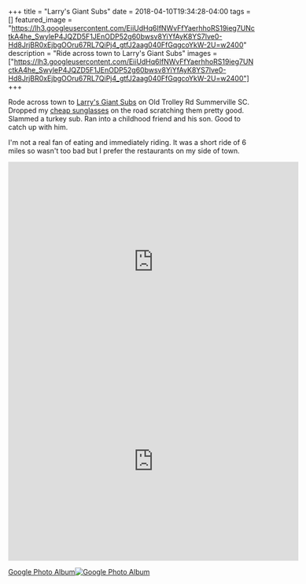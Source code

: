 +++
title =  "Larry's Giant Subs"
date = 2018-04-10T19:34:28-04:00
tags = []
featured_image = "https://lh3.googleusercontent.com/EiiUdHq6IfNWvFfYaerhhoRS19ieg7UNctkA4he_SwyleP4JQZD5F1JEnODP52g60bwsv8YiYfAyK8YS7lve0-Hd8JrjBR0xEjbgOOru67RL7QiPj4_gtfJ2aag040FfGqgcoYkW-2U=w2400"
description = "Ride across town to Larry's Giant Subs"
images = ["https://lh3.googleusercontent.com/EiiUdHq6IfNWvFfYaerhhoRS19ieg7UNctkA4he_SwyleP4JQZD5F1JEnODP52g60bwsv8YiYfAyK8YS7lve0-Hd8JrjBR0xEjbgOOru67RL7QiPj4_gtfJ2aag040FfGqgcoYkW-2U=w2400"]
+++

Rode across town to [Larry's Giant Subs](https://goo.gl/maps/P3Z3Nf11pHU2) on Old Trolley Rd Summerville SC. Dropped my [cheap sunglasses](https://lh3.googleusercontent.com/3v3DSsDheOwDpbemRmYnwKgnIZpXLQbUoCW14XICfeYaGY2pldeU7r1-E6Ob1Qu7fCD9pZ6FeUXckzHmBChbc1sYmYHyxr5DFhaf5QHRnJYl7igFC6pa6ToDPSK8pZ7-1_Rhv-nL-5k=w2400) on the road scratching them pretty good. Slammed a turkey sub. Ran into a childhood friend and his son. Good to catch up with him.

I'm not a real fan of eating and immediately riding. It was a short ride of 6 miles so wasn't too bad but I prefer the restaurants on my side of town.

<iframe height='405' width='590' frameborder='0' allowtransparency='true' scrolling='no' src='https://www.strava.com/activities/1501258835/embed/1ba25d2e9ac4cd3f1818d90a41f7490772232258'></iframe>

<iframe height='405' width='590' frameborder='0' allowtransparency='true' scrolling='no' src='https://www.strava.com/activities/1501359029/embed/ed4fd1525f5b9c5336aff0639a2e9ba9f5a39dbb'></iframe>

[Google Photo Album![Google Photo Album]( https://lh3.googleusercontent.com/MyrdFJ0QDKlDLOl-30S0bmO3OjhjyXNRRUfwUuA8a1Va8oopEJgvb_8xN7bwYCpZmbxy7lmPJfv0fcRUxpO-mh81eMIXKeRcGTNroVEOWOFpp3mvTwkLbpQlweWqu_2KoGHq5D0ZhYE=w2400)](https://photos.app.goo.gl/cJRaFnLEOJPLgrxB3)
